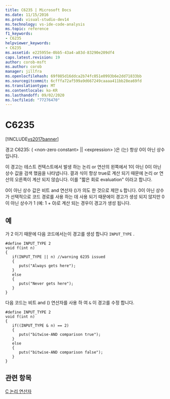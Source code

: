```yaml
---
title: C6235 | Microsoft Docs
ms.date: 11/15/2016
ms.prod: visual-studio-dev14
ms.technology: vs-ide-code-analysis
ms.topic: reference
f1_keywords:
- C6235
helpviewer_keywords:
- C6235
ms.assetid: e225955e-0bb5-43a4-a83d-83290e209df4
caps.latest.revision: 19
author: corob-msft
ms.author: corob
manager: jillfra
ms.openlocfilehash: 69f085d16ddca2b74fc051e0993b6e2dd71833bb
ms.sourcegitcommit: 6cfffa72af599a9d667249caaaa411bb28ea69fd
ms.translationtype: MT
ms.contentlocale: ko-KR
ms.lasthandoff: 09/02/2020
ms.locfileid: "77276470"
---
```

# <a name="c6235"></a>C6235
[!INCLUDE[vs2017banner](../includes/vs2017banner.md)]

경고 C6235: ( \<non-zero constant> &#124;&#124; \<expression> )은 (는) 항상 0이 아닌 상수입니다.  
  
 이 경고는 테스트 컨텍스트에서 발생 하는 논리 or 연산의 왼쪽에서 1이 아닌 0이 아닌 상수 값을 검색 했음을 나타냅니다. 결과 식이 항상 true로 계산 되기 때문에 논리 or 연산의 오른쪽이 계산 되지 않습니다. 이를 "짧은 회로 evaluation" 이라고 합니다.  
  
 0이 아닌 상수 값은 비트 and 연산자 ()가 의도 한 것으로 제안 `&` 합니다. 0이 아닌 상수가 선택적으로 코드 경로를 사용 하는 데 사용 되기 때문에이 경고가 생성 되지 않지만 0이 아닌 상수가 1 (예: 1 + 0)로 계산 되는 경우이 경고가 생성 됩니다.  
  
## <a name="example"></a>예  
 가 2 이기 때문에 다음 코드에서는이 경고를 생성 합니다 `INPUT_TYPE` .  
  
```  
#define INPUT_TYPE 2  
void f(int n)  
{  
   if(INPUT_TYPE || n) //warning 6235 issued  
   {  
      puts("Always gets here");  
   }  
   else  
   {  
      puts("Never gets here");  
   }  
}  
```  
  
 다음 코드는 비트 and () 연산자를 사용 하 여 `&` 이 경고를 수정 합니다.  
  
```  
#define INPUT_TYPE 2  
void f(int n)  
{  
   if((INPUT_TYPE & n) == 2)  
   {  
      puts("bitwise-AND comparison true");  
   }  
   else  
   {  
      puts("bitwise-AND comparison false");  
   }  
}  
```  
  
## <a name="see-also"></a>관련 항목  
 [C 논리 연산자](https://msdn.microsoft.com/library/c0a4e766-ad56-4300-bf76-b28dc0e19b43)

